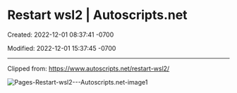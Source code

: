 # Restart wsl2 | Autoscripts.net

Created: 2022-12-01 08:37:41 -0700

Modified: 2022-12-01 15:37:45 -0700

---

Clipped from: <https://www.autoscripts.net/restart-wsl2/>

![Pages-Restart-wsl2---Autoscripts.net-image1](400-SalusITGroupLLC/attachment/Pages-Restart-wsl2---Autoscripts.net-image1.jpg)

